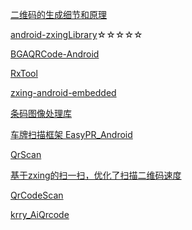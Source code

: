 [二维码的生成细节和原理](https://coolshell.cn/articles/10590.html)


[android-zxingLibrary](https://github.com/yipianfengye/android-zxingLibrary)☆☆☆☆☆


[BGAQRCode-Android](https://github.com/bingoogolapple/BGAQRCode-Android)



[RxTool](https://github.com/vondear/RxTool)

[zxing-android-embedded](https://github.com/journeyapps/zxing-android-embedded)

[条码图像处理库](https://github.com/zxing/zxing)


[车牌扫描框架 EasyPR_Android](https://github.com/linuxxx/EasyPR_Android)

[QrScan](https://github.com/yushiwo/QrScan)

[基于zxing的扫一扫，优化了扫描二维码速度](https://github.com/yuzhiqiang1993/zxing)

[QrCodeScan](https://github.com/chentao0707/QrCodeScan)

[krry_AiQrcode](https://github.com/Krryxa/krry_AiQrcode)

[]()

[]()

[]()

[]()

[]()